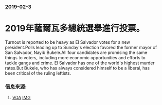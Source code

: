 ### [2019-02-3](/news/2019/02/3/index.md)

##### 
# 2019年薩爾瓦多總統選舉進行投票。 

Turnout is reported to be heavy as El Salvador votes for a new president.Polls leading up to Sunday's election favored the former mayor of San Salvador, Nayib Bukele.All four candidates are promising the same things to voters, including more economic opportunities and efforts to tackle gangs and crime. El Salvador has one of the world's highest murder rates.But Bukele, who has always considered himself to be a liberal, has been critical of the ruling leftists.


### 信息来源:

1. [VOA](https://www.voanews.com/a/salvadorans-head-to-polls-to-pick-president/4770445.html) [IMG](https://media.voltron.voanews.com/Drupal/01live-166/2019-04/5D812C23-EBB8-4864-A3DE-BE527C22AE5D.jpg)
